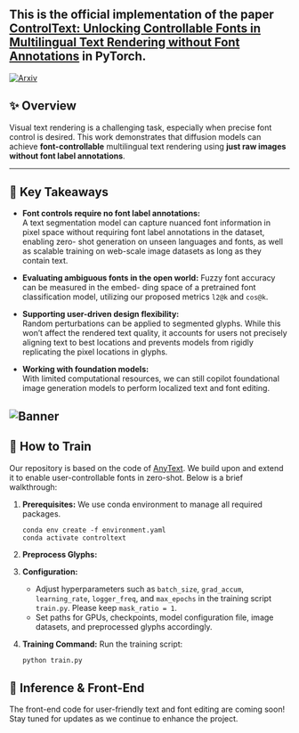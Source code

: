 ## This is the official implementation of the paper [ControlText: Unlocking Controllable Fonts in Multilingual Text Rendering without Font Annotations](https://arxiv.org/abs/2502.10999) in PyTorch.
[![Arxiv](https://img.shields.io/badge/ArXiv-Paper-B31B1B)](https://arxiv.org/abs/2502.10999)

## ✨ Overview

Visual text rendering is a challenging task, especially when precise font control is desired. This work demonstrates that diffusion models can achieve **font-controllable** multilingual text rendering using **just raw images without font label annotations**.

---

## 🚀 Key Takeaways

- **Font controls require no font label annotations:**  
  A text segmentation model can capture nuanced font information in pixel space without requiring font label annotations in the dataset, enabling zero- shot generation on unseen languages and fonts, as well as scalable training on web-scale image datasets as long as they contain text.
  
- **Evaluating ambiguous fonts in the open world:**
  Fuzzy font accuracy can be measured in the embed- ding space of a pretrained font classification model, utilizing our proposed metrics `l2@k` and `cos@k`.
  
- **Supporting user-driven design flexibility:**  
  Random perturbations can be applied to segmented glyphs. While this won’t affect the rendered text quality, it accounts for users not precisely aligning text to best locations and prevents models from rigidly replicating the pixel locations in glyphs.
  
- **Working with foundation models:**  
  With limited computational resources, we can still copilot foundational image generation models to perform localized text and font editing.

![Banner](banner.png)
---

## 🔧 How to Train

Our repository is based on the code of [AnyText](https://github.com/tyxsspa/AnyText). We build upon and extend it to enable user-controllable fonts in zero-shot. Below is a brief walkthrough:

1. **Prerequisites:**
   We use conda environment to manage all required packages.
    ```
    conda env create -f environment.yaml
    conda activate controltext
    ```

3. **Preprocess Glyphs:**

4. **Configuration:**
   - Adjust hyperparameters such as `batch_size`, `grad_accum`, `learning_rate`, `logger_freq`, and `max_epochs` in the training script `train.py`. Please keep `mask_ratio = 1`.
   - Set paths for GPUs, checkpoints, model configuration file, image datasets, and preprocessed glyphs accordingly.

5. **Training Command:**
   Run the training script:
   ```bash
   python train.py
   ```
   
## 🔮 Inference & Front-End

The front-end code for user-friendly text and font editing are coming soon! Stay tuned for updates as we continue to enhance the project.


